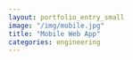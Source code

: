 ```yaml
---
layout: portfolio_entry_small
image: "/img/mobile.jpg"
title: "Mobile Web App"
categories: engineering
---
```

